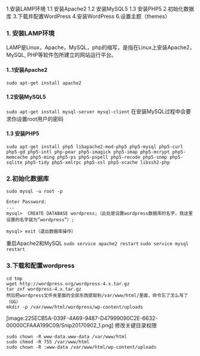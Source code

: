 
1.安装LAMP环境
	1.1 安装Apache2
	1.2 安装MySQL5
	1.3 安装PHP5
2.初始化数据库
3.下载并配置WordPress
4.安装WordPress
6.设置主题（themes）

### 1. 安装LAMP环境
LAMP是Linux，Apache，MySQL，php的缩写，是指在Linux上安装Apache2，MySQL, PHP等软件包所建立的网站运行平台。
#### 1..1安装Apache2
`sudo apt-get install apache2`
#### 1.2安装MySQL5
`sudo apt-get install mysql-server mysql-client`
在安装MySQL过程中会要求你设置root用户的密码
#### 1.3 安装PHP5
`sudo apt-get install php5 libapache2-mod-php5 php5-mysql php5-curl php5-gd php5-intl php-pear php5-imagick php5-imap php5-mcrypt php5-memcache php5-ming php5-ps php5-pspell php5-recode php5-snmp php5-sqlite php5-tidy php5-xmlrpc php5-xsl php5-xcache libssh2-php`
### 2.初始化数据库
 `sudo mysql -u root -p`
```
Enter Password:
...
mysql>  CREATE DATABASE wordpress;（此处是设置wordpress数据库的名字，我这里设置的名字就为“wordpress”）;

mysql> exit（退出数据库操作）
```

重启Apache2和MySQL
`sudo service apache2 restart`
`sudo service mysql restart`

### 3.下载和配置wordpress
```
cd tmp
wget http://wordpress.org/wordpress-4.x.tar.gz
tar zxf wordpress-4.x.tar.gz
然后把wordpress文件夹里面的全部东西提取到/var/www/html/里面，命令忘了怎么写了（GG）
mkdir -p /var/www/html/wordpress/wp-content/uploads
```
[image:225ECB5A-039F-4A69-9487-D47999090C2E-6632-00000CFAAA199C09/Snip20170902_1.png]
修改关键目录权限
```
sudo chown -R www-data.www-data /var/www/html
sudo chmod -R 755 /var/www/html
sudo chown -R :www-data /var/www/html/wp-content/uploads
```

